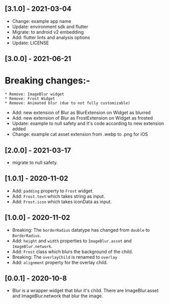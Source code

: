 ## [3.1.0] - 2021-03-04
* Change: example app name
* Update: environment sdk and flutter
* Migrate: to android v2 embedding
* Add: flutter lints and analysis options
* Update: LICENSE

## [3.0.0] - 2021-06-21

# Breaking changes:-
    * Remove: ImageBlur widget
    * Remove: Frost Widget
    * Remove: Animated blur (due to not fully customizable)

* Add: new extension of Blur as BlurExtension on Widget as blurred
* Add: new extension of Blur as FrostExtension on Widget as frosted
* Update: example to null safety and it's code according to new extension added
* Change: example cat asset extension from .webp to .png for iOS

## [2.0.0] - 2021-03-17

* migrate to null safety.

## [1.0.1] - 2020-11-02

* Add: `padding` property to `Frost` widget.
* Add: `Frost.text` which takes string as input.
* Add: `Frost.icon` which takes iconData as input.

## [1.0.0] - 2020-11-02

* Breaking: The `borderRadius` datatype has changed from `double` to `BorderRadius`.
* Add: `height` and `width` properties to `ImageBlur.asset` and `ImageBlur.network`.
* Add: `Frost` class which blurs the background of the child.
* Breaking: The `overlayChild` is renamed to `overlay`
* Add: `alignment` property for the overlay child.

## [0.0.1] - 2020-10-8

* Blur is a wrapper widget that blur it's child. There are ImageBlur.asset and ImageBlur.network that blur the image.